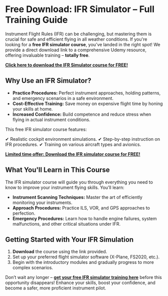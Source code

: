 # Free Download: IFR Simulator – Full Training Guide

Instrument Flight Rules (IFR) can be challenging, but mastering them is crucial for safe and efficient flying in all weather conditions. If you're looking for a **free IFR simulator course**, you’ve landed in the right spot! We provide a direct download link to a comprehensive Udemy resource, offering invaluable training – **totally free**.

[**Click here to download the IFR Simulator course for FREE!**](https://udemywork.com/ifr-simulator)

## Why Use an IFR Simulator?

*   **Practice Procedures:** Perfect instrument approaches, holding patterns, and emergency scenarios in a safe environment.
*   **Cost-Effective Training:** Save money on expensive flight time by honing your skills at home.
*   **Increased Confidence:** Build competence and reduce stress when flying in actual instrument conditions.

This free IFR simulator course features:

✔ Realistic cockpit environment simulations.
✔ Step-by-step instruction on IFR procedures.
✔ Training on various aircraft types and avionics.

[**Limited time offer: Download the IFR simulator course for FREE!**](https://udemywork.com/ifr-simulator)

## What You'll Learn in This Course

The IFR simulator course will guide you through everything you need to know to improve your instrument flying skills. You’ll learn:

*   **Instrument Scanning Techniques:** Master the art of efficiently monitoring your instruments.
*   **Approach Procedures:** Practice ILS, VOR, and GPS approaches to perfection.
*   **Emergency Procedures:** Learn how to handle engine failures, system malfunctions, and other critical situations under IFR.

## Getting Started with Your IFR Simulation

1.  **Download** the course using the link provided.
2.  Set up your preferred flight simulator software (X-Plane, FS2020, etc.).
3.  Begin with the introductory modules and gradually progress to more complex scenarios.

Don’t wait any longer – **[get your free IFR simulator training here](https://udemywork.com/ifr-simulator)** before this opportunity disappears! Enhance your skills, boost your confidence, and become a safer, more proficient instrument pilot.

